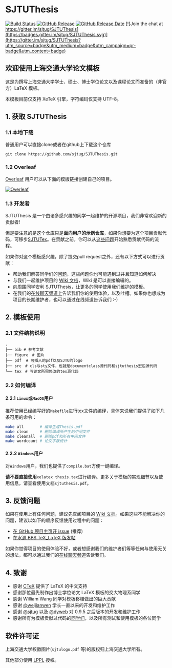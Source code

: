 # SJTUThesis

[![Build Status](https://travis-ci.org/sjtug/SJTUThesis.svg?branch=master)](https://travis-ci.org/sjtug/SJTUThesis)
[![GitHub Release](https://img.shields.io/github/release/sjtug/SJTUThesis.svg)](https://github.com/sjtug/SJTUThesis/releases)
[![GitHub Release Date](https://img.shields.io/github/release-date/sjtug/SJTUThesis.svg)](https://github.com/sjtug/SJTUThesis/releases)
[![Join the chat at https://gitter.im/sjtug/SJTUThesis](https://badges.gitter.im/sjtug/SJTUThesis.svg)](https://gitter.im/sjtug/SJTUThesis?utm_source=badge&utm_medium=badge&utm_campaign=pr-badge&utm_content=badge)

## 欢迎使用上海交通大学论文模板

这是为撰写上海交通大学学士、硕士、博士学位论文以及课程论文而准备的（非官方）LaTeX 模板。

本模板目前仅支持 XeTeX 引擎，字符编码仅支持 UTF-8。

## 1. 获取 SJTUThesis

### 1.1 本地下载

普通用户可以直接clone或者在github上下载这个仓库
```
git clone https://github.com/sjtug/SJTUThesis.git
```

### 1.2 Overleaf

[Overleaf](https://www.overleaf.com?r=b3b31f49&rm=d&rs=b) 用户可以从下面的模版链接创建自己的项目。

[![Overleaf](https://img.shields.io/badge/overleaf-sjtuthesis-green.svg)](https://www.overleaf.com/latex/templates/sjtuthesis-latex-thesis-template-for-shanghai-jiao-tong-university/spmggcjfshrb?r=b3b31f49&rm=d&rs=b) 

### 1.3 开发者
SJTUThesis 是一个由诸多感兴趣的同学一起维护的开源项目，我们非常欢迎新的贡献者!

但是要注意的是这个仓库只是**面向用户的示例仓库**，如果你想要为这个项目贡献代码，可移步[SJTUTex](https://github.com/AlexaraWu/sjtutex)。在贡献之前，你可以从[这些问题](https://github.com/sjtug/SJTUThesis/issues?q=is%3Aissue+is%3Aopen+label%3Agood-first-issue)开始熟悉贡献代码的流程。

如果你对这个模板感兴趣，除了提交pull request之外，还有以下方式可以进行贡献：
* 帮助我们解答同学们的[问题](https://github.com/sjtug/SJTUThesis/issues?utf8=%E2%9C%93&q=is%3Aissue+is%3Aopen+label%3Atype%2Fquestion+)，这些问题你也可能遇到过并且知道如何解决
* 与我们一起维护项目的 [Wiki 文档](https://github.com/sjtug/SJTUThesis/wiki)，Wiki 是可以直接编辑的。
* 向周围同学安利 SJTUThesis，让更多的同学使用我们维护的模板。
* 在我们的[在线聊天频道上](https://gitter.im/sjtug/SJTUThesis)告诉我们你的使用体验，以及吐槽。如果你也想成为项目的长期维护者，也可以通过在线频道告诉我们 :-)


## 2. 模板使用
### 2.1 文件结构说明
```
.
├── bib # 参考文献
├── figure　# 图片
├── pdf  # 可插入的pdf以及SJTU的logo 
├── src　# cls与sty文件，也就是documentclass源代码和sjtuthesis宏包源代码
└── tex　# 写论文所需修改的tex源代码
```

### 2.2 如何编译
#### 2.2.1 `Linux`或`MacOS`用户
推荐使用已经编写好的`Makefile`进行tex文件的编译，具体来说我们提供了如下几条可用的命令：
```bash
make all       # 编译生成Thesis.pdf
make clean     # 删除编译所产生的中间文件
make cleanall  # 删除pdf和所有中间文件
make wordcount # 论文字数统计
```
#### 2.2.2 `Windows`用户
对`Windows`用户，我们也提供了`compile.bat`方便一键编译。

**请不要直接使用**`xelatex thesis.tex`进行编译。更多关于模板的实现细节以及使用信息，请查看使用文档`sjtuthesis.pdf`。
## 3. 反馈问题

如果在使用上有任何问题，建议先查阅项目的 [Wiki 文档](https://github.com/sjtug/SJTUThesis/wiki)。如果这些不能解决你的问题，建议以如下的顺序反馈使用过程中的问题：

* [在 GitHub 项目主页开 issue](https://github.com/sjtug/SJTUThesis/issues) (推荐)
* [在水源 BBS TeX_LaTeX 版发帖](https://bbs.sjtu.edu.cn/bbsdoc?board=TeX_LaTeX)

如果你觉得项目的使用体验不好，或者想感谢我们的维护者们等等任何与使用无关的想法，都可以通过我们的[在线聊天频道](https://gitter.im/sjtug/SJTUThesis)告诉我们。

## 4. 致谢

* 感谢 [CTeX](http://www.ctex.org/HomePage) 提供了 LaTeX 的中文支持
* 感谢那位最先制作出博士学位论文 LaTeX 模板的交大物理系同学
* 感谢 William Wang 同学对模板移植做出的巨大贡献
* 感谢 [@weijianwen](https://github.com/weijianwen) 学长一直以来的开发和维护工作
* 感谢 [@sjtug](https://github.com/sjtug) 以及 [@dyweb](https://github.com/dyweb) 对 0.9.5 之后版本的开发和维护工作
* 感谢所有为模板贡献过代码的[同学们](https://github.com/sjtug/SJTUThesis/graphs/contributors)，以及所有测试和使用模板的各位同学

## 软件许可证

上海交通大学校徽图片(`sjtulogo.pdf` 等)的版权归上海交通大学所有。

其他部分使用 [LPPL](LICENSE) 授权。
